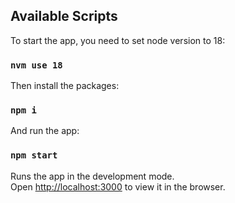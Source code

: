 ## Available Scripts

To start the app, you need to set node version to 18:

### `nvm use 18`

Then install the packages:

### `npm i`

And run the app:

### `npm start`

Runs the app in the development mode.\
Open [http://localhost:3000](http://localhost:3000) to view it in the browser.
